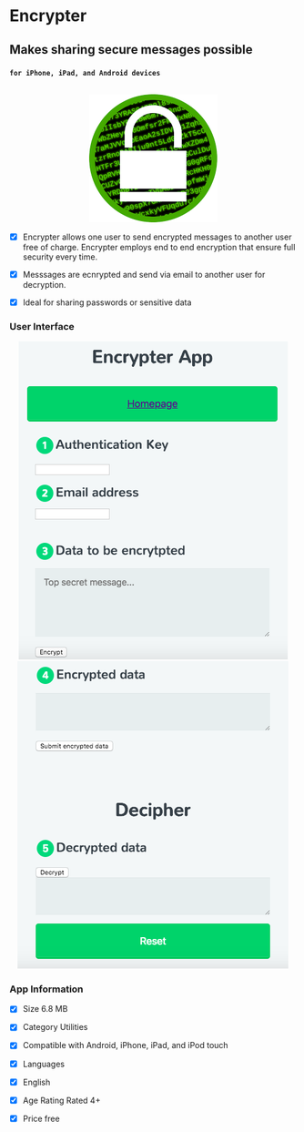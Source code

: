 # Encrypter 
## Makes sharing secure messages possible
#### `for iPhone, iPad, and Android devices` 
##

<p align="center">
  <img src="https://github.com/dohalloran/Encrypter/blob/master/images.png">
</p>

- [x] Encrypter allows one user to send encrypted messages to another user free of charge. Encrypter employs end to end encryption that ensure full security every time. 

- [x] Messsages are ecnrypted and send via email to another user for decryption.

- [x] Ideal for sharing passwords or sensitive data 


### User Interface

<p align="center">
  <img src="https://github.com/dohalloran/Encrypter/blob/master/encrypted.png">
  <img src="https://github.com/dohalloran/Encrypter/blob/master/decrypted.png">
</p>


### App Information
- [x] Size 6.8 MB
- [x] Category Utilities
- [x] Compatible with Android, iPhone, iPad, and iPod touch
- [x] Languages 
- [x] English
- [x] Age Rating Rated 4+
- [x] Price free

